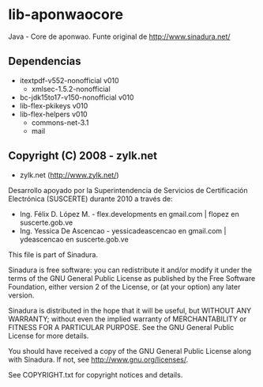 # lib-aponwaocore
Java - Core de aponwao. Funte original de http://www.sinadura.net/

## Dependencias
 * itextpdf-v552-nonofficial v010
   * xmlsec-1.5.2-nonofficial
 * bc-jdk15to17-v150-nonofficial v010
 * lib-flex-pkikeys v010
 * lib-flex-helpers v010
   * commons-net-3.1
   * mail

## Copyright (C) 2008 - zylk.net
 * zylk.net (http://www.zylk.net/)

Desarrollo apoyado por la Superintendencia de Servicios de Certificación Electrónica (SUSCERTE) durante 2010 a través de:
 * Ing. Félix D. López M. - flex.developments en gmail.com | flopez en suscerte.gob.ve
 * Ing. Yessica De Ascencao - yessicadeascencao en gmail.com | ydeascencao en suscerte.gob.ve

This file is part of Sinadura.

Sinadura is free software: you can redistribute it and/or modify
it under the terms of the GNU General Public License as published by
the Free Software Foundation, either version 2 of the License, or
(at your option) any later version.

Sinadura is distributed in the hope that it will be useful,
but WITHOUT ANY WARRANTY; without even the implied warranty of
MERCHANTABILITY or FITNESS FOR A PARTICULAR PURPOSE.  See the
GNU General Public License for more details.

You should have received a copy of the GNU General Public License
along with Sinadura.  If not, see <http://www.gnu.org/licenses/>.

See COPYRIGHT.txt for copyright notices and details.
